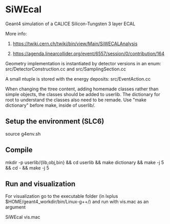 # SiWEcal 

Geant4 simulation of a CALICE Silicon-Tungsten 3 layer ECAL 

More info: 

1. https://twiki.cern.ch/twiki/bin/view/Main/SiWECALAnalysis

2. https://agenda.linearcollider.org/event/6557/session/0/contribution/164

Geometry implementation is instantiated by detector versions in an enum: src/DetectorConstruction.cc and src/SamplingSection.cc

A small ntuple is stored with the energy deposits: src/EventAction.cc 

When changing the ttree content, adding homemade classes rather than
simple objects, the classes should be added to userlib. The dictionary
for root to understand the classes also need to be remade. Use "make
dictionary" before make, inside of userlib/. 

## Setup the environment (SLC6)

source g4env.sh

## Compile

mkdir -p userlib/{lib,obj,bin} && cd userlib && make dictionary && make -j 5 && cd - && make -j 5

## Run and visualization

For visualization go to the executable folder (in lxplus $HOME/geant4_workdir/bin/Linux-g++/) and run with vis.mac as an argument 

SiWEcal vis.mac


